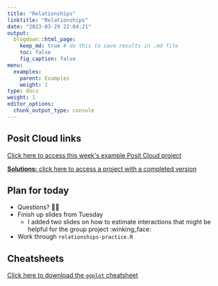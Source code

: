 ```yaml
---
title: "Relationships"
linktitle: "Relationships"
date: "2023-03-29 22:04:21"
output:
  blogdown::html_page:
    keep_md: true # do this to save results in .md file
    toc: false
    fig_caption: false
menu:
  examples:
    parent: Examples
    weight: 1
type: docs
weight: 1
editor_options:
  chunk_output_type: console
---
```


## Posit Cloud links

[Click here to access this week's example Posit Cloud project](https://posit.cloud/spaces/328615/content/5700001)

[**Solutions:** click here to access a project with a completed version](https://posit.cloud/spaces/328615/content/5700005)


## Plan for today
- Questions? :raising_hand_woman:
- Finish up slides from Tuesday
  - I added two slides on how to estimate interactions that might be helpful for the group project :winking_face:
- Work through `relationships-practice.R`


## Cheatsheets

[Click here to download the `ggplot` cheatsheet](https://raw.githubusercontent.com/rstudio/cheatsheets/main/data-visualization.pdf)

